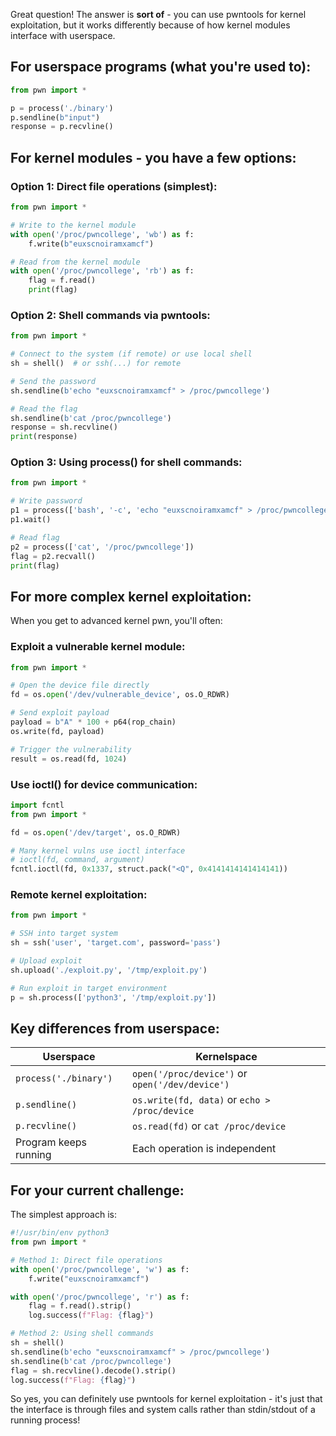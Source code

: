 Great question! The answer is **sort of** - you can use pwntools for kernel exploitation, but it works differently because of how kernel modules interface with userspace.

## For userspace programs (what you're used to):
```python
from pwn import *

p = process('./binary')
p.sendline(b"input")
response = p.recvline()
```

## For kernel modules - you have a few options:

### Option 1: **Direct file operations** (simplest):
```python
from pwn import *

# Write to the kernel module
with open('/proc/pwncollege', 'wb') as f:
    f.write(b"euxscnoiramxamcf")

# Read from the kernel module  
with open('/proc/pwncollege', 'rb') as f:
    flag = f.read()
    print(flag)
```

### Option 2: **Shell commands via pwntools**:
```python
from pwn import *

# Connect to the system (if remote) or use local shell
sh = shell()  # or ssh(...) for remote

# Send the password
sh.sendline(b'echo "euxscnoiramxamcf" > /proc/pwncollege')

# Read the flag
sh.sendline(b'cat /proc/pwncollege')
response = sh.recvline()
print(response)
```

### Option 3: **Using process() for shell commands**:
```python
from pwn import *

# Write password
p1 = process(['bash', '-c', 'echo "euxscnoiramxamcf" > /proc/pwncollege'])
p1.wait()

# Read flag
p2 = process(['cat', '/proc/pwncollege'])
flag = p2.recvall()
print(flag)
```

## For more complex kernel exploitation:

When you get to advanced kernel pwn, you'll often:

### **Exploit a vulnerable kernel module**:
```python
from pwn import *

# Open the device file directly
fd = os.open('/dev/vulnerable_device', os.O_RDWR)

# Send exploit payload
payload = b"A" * 100 + p64(rop_chain)
os.write(fd, payload)

# Trigger the vulnerability
result = os.read(fd, 1024)
```

### **Use ioctl() for device communication**:
```python
import fcntl
from pwn import *

fd = os.open('/dev/target', os.O_RDWR)

# Many kernel vulns use ioctl interface
# ioctl(fd, command, argument)
fcntl.ioctl(fd, 0x1337, struct.pack("<Q", 0x4141414141414141))
```

### **Remote kernel exploitation**:
```python
from pwn import *

# SSH into target system
sh = ssh('user', 'target.com', password='pass')

# Upload exploit
sh.upload('./exploit.py', '/tmp/exploit.py')

# Run exploit in target environment
p = sh.process(['python3', '/tmp/exploit.py'])
```

## Key differences from userspace:

| Userspace | Kernelspace |
|-----------|-------------|
| `process('./binary')` | `open('/proc/device')` or `open('/dev/device')` |
| `p.sendline()` | `os.write(fd, data)` or `echo > /proc/device` |
| `p.recvline()` | `os.read(fd)` or `cat /proc/device` |
| Program keeps running | Each operation is independent |

## For your current challenge:

The simplest approach is:
```python
#!/usr/bin/env python3
from pwn import *

# Method 1: Direct file operations
with open('/proc/pwncollege', 'w') as f:
    f.write("euxscnoiramxamcf")

with open('/proc/pwncollege', 'r') as f:
    flag = f.read().strip()
    log.success(f"Flag: {flag}")

# Method 2: Using shell commands
sh = shell()
sh.sendline(b'echo "euxscnoiramxamcf" > /proc/pwncollege')
sh.sendline(b'cat /proc/pwncollege')
flag = sh.recvline().decode().strip()
log.success(f"Flag: {flag}")
```

So yes, you can definitely use pwntools for kernel exploitation - it's just that the interface is through files and system calls rather than stdin/stdout of a running process!
